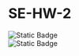 # SE-HW-2
![Static Badge](https://img.shields.io/badge/Language-Python-blue)  
![Static Badge](https://img.shields.io/badge/Platform-Linux-red)
